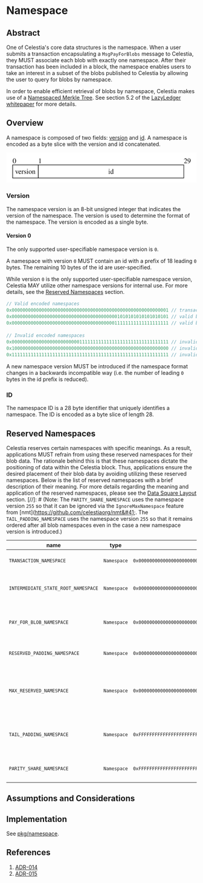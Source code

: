 # Namespace

<!-- toc -->

## Abstract

One of Celestia's core data structures is the namespace. When a user submits a transaction encapsulating a `MsgPayForBlobs` message to Celestia, they MUST associate each blob with exactly one namespace. After their transaction has been included in a block, the namespace enables users to take an interest in a subset of the blobs published to Celestia by allowing the user to query for blobs by namespace.

In order to enable efficient retrieval of blobs by namespace, Celestia makes use of a [Namespaced Merkle Tree](https://github.com/celestiaorg/nmt). See section 5.2 of the [LazyLedger whitepaper](https://arxiv.org/pdf/1905.09274.pdf) for more details.

## Overview

A namespace is composed of two fields: [version](#version) and [id](#id). A namespace is encoded as a byte slice with the version and id concatenated. 

![namespace](./figures/namespace.svg)

### Version

The namespace version is an 8-bit unsigned integer that indicates the version of the namespace. 
The version is used to determine the format of the namespace.
The version is encoded as a single byte.

#### Version 0
The only supported user-specifiable namespace version is `0`.

A namespace with version `0` MUST contain an id with a prefix of 18 leading `0` bytes. The remaining 10 bytes of the id are user-specified.

While version `0` is the only supported user-specifiable namespace version, Celestia MAY utilize other namespace versions for internal use.
For more details, see the [Reserved Namespaces](#reserved-namespaces) section.
```go
// Valid encoded namespaces
0x0000000000000000000000000000000000000000000000000000000001 // transaction namespace [?] is this user-specified? I mean, when sending a transaction, does a user need to associate this namespace before submission of the tx to a validator? or is this namespace added later during the data square construction?
0x0000000000000000000000000000000000000001010101010101010101 // valid blob namespace
0x0000000000000000000000000000000000000011111111111111111111 // valid blob namespace

// Invalid encoded namespaces
0x0000000000000000000000000111111111111111111111111111111111 // invalid because it does not have 18 leading 0 bytes
0x1000000000000000000000000000000000000000000000000000000000 // invalid because it does not have version 0
0x1111111111111111111111111111111111111111111111111111111111 // invalid because it does not have version 0
```

A new namespace version MUST be introduced if the namespace format changes in a backwards incompatible way (i.e. the number of leading `0` bytes in the id prefix is reduced).

### ID

The namespace ID is a 28 byte identifier that uniquely identifies a namespace. The ID is encoded as a byte slice of length 28.

## Reserved Namespaces
Celestia reserves certain namespaces with specific meanings. 
As a result, applications MUST refrain from using these reserved namespaces for their blob data. 
The rationale behind this is that these namespaces dictate the positioning of data within the Celestia block. 
Thus, applications ensure the desired placement of their blob data by avoiding utilizing these reserved namespaces.
Below is the list of reserved namespaces with a brief description of their meaning.
For more details regarding the meaning and application of the reserved namespaces, please see the [Data Square Layout](./data-square-layout.md) section.
[//]: # (Note: The `PARITY_SHARE_NAMESPACE` uses the namespace version `255` so that it can be ignored via the `IgnoreMaxNamespace` feature from [nmt]&#40;https://github.com/celestiaorg/nmt&#41;. The `TAIL_PADDING_NAMESPACE` uses the namespace version `255` so that it remains ordered after all blob namespaces even in the case a new namespace version is introduced.)


| name                                | type        | value                                                          | description                                                                                          |
|-------------------------------------|-------------|----------------------------------------------------------------|------------------------------------------------------------------------------------------------------|
| `TRANSACTION_NAMESPACE`             | `Namespace` | `0x0000000000000000000000000000000000000000000000000000000001` | Transactions: requests that modify the state.                                                        |
| `INTERMEDIATE_STATE_ROOT_NAMESPACE` | `Namespace` | `0x0000000000000000000000000000000000000000000000000000000002` | Intermediate state roots, committed after every transaction.                                         |
| `PAY_FOR_BLOB_NAMESPACE`            | `Namespace` | `0x0000000000000000000000000000000000000000000000000000000004` | Namespace reserved for transactions that contain a PayForBlob.                                       |
| `RESERVED_PADDING_NAMESPACE`        | `Namespace` | `0x00000000000000000000000000000000000000000000000000000000FF` | Padding after all reserved namespaces but before blobs.                                              |
| `MAX_RESERVED_NAMESPACE`            | `Namespace` | `0x00000000000000000000000000000000000000000000000000000000FF` | Max reserved namespace is lexicographically the largest namespace that is reserved for protocol use. |
| `TAIL_PADDING_NAMESPACE`            | `Namespace` | `0xFFFFFFFFFFFFFFFFFFFFFFFFFFFFFFFFFFFFFFFFFFFFFFFFFFFFFFFFFE` | Tail padding for blobs: padding after all blobs to fill up the original data square.                 |
| `PARITY_SHARE_NAMESPACE`            | `Namespace` | `0xFFFFFFFFFFFFFFFFFFFFFFFFFFFFFFFFFFFFFFFFFFFFFFFFFFFFFFFFFF` | Parity shares: extended shares in the available data matrix.                                         |

## Assumptions and Considerations

## Implementation

See [pkg/namespace](../../../pkg/namespace).

## References

1. [ADR-014](../../../docs/architecture/adr-014-versioned-namespaces.md)
1. [ADR-015](../../../docs/architecture/adr-015-namespace-id-size.md)
